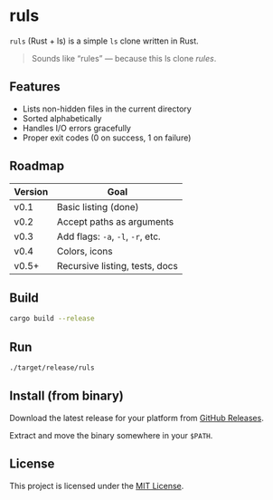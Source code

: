 # ruls

`ruls` (Rust + ls) is a simple `ls` clone written in Rust.

> Sounds like “rules” — because this ls clone *rules*.

## Features

* Lists non-hidden files in the current directory
* Sorted alphabetically
* Handles I/O errors gracefully
* Proper exit codes (0 on success, 1 on failure)

## Roadmap

| Version | Goal                              |
| ------- | --------------------------------- |
| v0.1    | Basic listing (done)              |
| v0.2    | Accept paths as arguments         |
| v0.3    | Add flags: `-a`, `-l`, `-r`, etc. |
| v0.4    | Colors, icons                     |
| v0.5+   | Recursive listing, tests, docs    |

## Build

```bash
cargo build --release
```

## Run

```bash
./target/release/ruls
```

## Install (from binary)

Download the latest release for your platform from
[GitHub Releases](https://github.com/XNinety9/ruls/releases).

Extract and move the binary somewhere in your `$PATH`.

## License

This project is licensed under the [MIT License](LICENSE).
